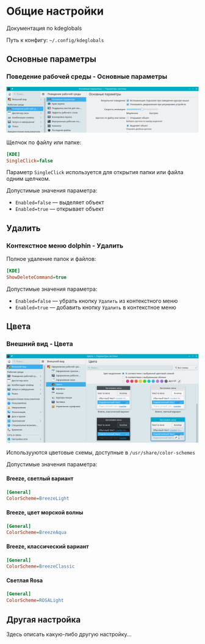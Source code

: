 # Общие настройки

Документация по kdeglobals

Путь к конфигу: `~/.config/kdeglobals`

## Основные параметры

### Поведение рабочей среды - Основные параметры

![""](../img/20230704_125425.png "")

Щелчок по файлу или папке:

```ini
[KDE]
SingleClick=false
```

Параметр `SingleClick` используется для открытия папки или файла одним щелчком.

Допустимые значения параметра:

* `Enabled=false` — выделяет объект
* `Enabled=true` — открывает объект

## Удалить

### Контекстное меню dolphin - Удалить

Полное удаление папок и файлов:

```ini
[KDE]
ShowDeleteCommand=true
```

Допустимые значения параметра:

* `Enabled=false` — убрать кнопку `Удалить` из контекстного меню
* `Enabled=true` — добавить кнопку `Удалить` в контекстное меню

## Цвета

### Внешний вид - Цвета

![""](../img/20230704_165005.png "")

Использууются цветовые схемы, доступные в `/usr/share/color-schemes`

Допустимые значения параметра:

#### Breeze, светлый вариант

```ini
[General]
ColorScheme=BreezeLight
```
#### Breeze, цвет морской волны

```ini
[General]
ColorScheme=BreezeAqua
```

#### Breeze, классический вариант

```ini
[General]
ColorScheme=BreezeClassic
```

#### Светлая Rosa

```ini
[General]
ColorScheme=ROSALight
```



## Другая настройка

Здесь описать какую-либо другую настройку...
